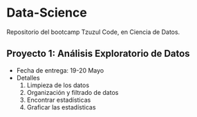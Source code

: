 # Data-Science

Repositorio del bootcamp Tzuzul Code, en Ciencia de Datos.

## Proyecto 1: Análisis Exploratorio de Datos

- Fecha de entrega: 19-20 Mayo
- Detalles
  1. Limpieza de los datos
  2. Organización y filtrado de datos
  3. Encontrar estadísticas
  4. Graficar las estadísticas

